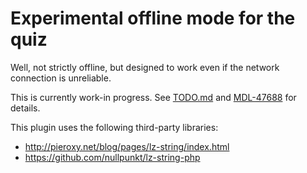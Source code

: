 # Experimental offline mode for the quiz

Well, not strictly offline, but designed to work even if the network connection
is unreliable.

This is currently work-in progress.
See [TODO.md](https://github.com/timhunt/moodle-quizaccess_offlinemode/blob/master/TODO.md)
and [MDL-47688](https://tracker.moodle.org/browse/MDL-47688) for details.


This plugin uses the following third-party libraries:

* http://pieroxy.net/blog/pages/lz-string/index.html
* https://github.com/nullpunkt/lz-string-php
